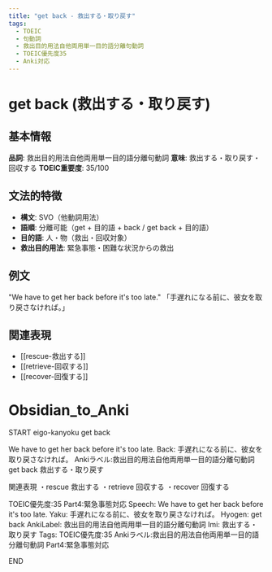 ```yaml
---
title: "get back - 救出する・取り戻す"
tags:
  - TOEIC
  - 句動詞
  - 救出目的用法自他両用単一目的語分離句動詞
  - TOEIC優先度35
  - Anki対応
---
```


# get back (救出する・取り戻す)

## 基本情報
**品詞**: 救出目的用法自他両用単一目的語分離句動詞
**意味**: 救出する・取り戻す・回収する
**TOEIC重要度**: 35/100

## 文法的特徴
- **構文**: SVO（他動詞用法）
- **語順**: 分離可能（get + 目的語 + back / get back + 目的語）
- **目的語**: 人・物（救出・回収対象）
- **救出目的用法**: 緊急事態・困難な状況からの救出

## 例文
"We have to get her back before it's too late."
「手遅れになる前に、彼女を取り戻さなければ。」

## 関連表現
- [[rescue-救出する]]
- [[retrieve-回収する]]
- [[recover-回復する]]

# Obsidian_to_Anki
START
eigo-kanyoku
get back

We have to get her back before it's too late.
Back: 
手遅れになる前に、彼女を取り戻さなければ。
Ankiラベル:救出目的用法自他両用単一目的語分離句動詞
get back
救出する・取り戻す

関連表現
・rescue 救出する
・retrieve 回収する
・recover 回復する

TOEIC優先度:35
Part4:緊急事態対応
Speech: We have to get her back before it's too late.
Yaku: 手遅れになる前に、彼女を取り戻さなければ。
Hyogen: get back
AnkiLabel: 救出目的用法自他両用単一目的語分離句動詞
Imi: 救出する・取り戻す
Tags: TOEIC優先度:35 Ankiラベル:救出目的用法自他両用単一目的語分離句動詞 Part4:緊急事態対応
<!--ID: 1753274318639-->
END 